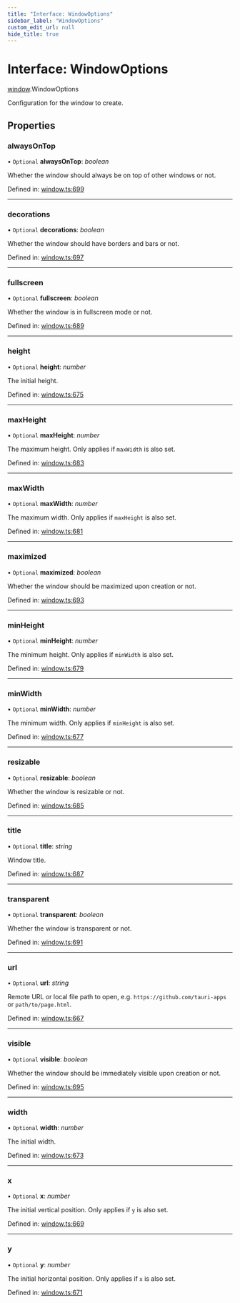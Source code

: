 ```yaml
---
title: "Interface: WindowOptions"
sidebar_label: "WindowOptions"
custom_edit_url: null
hide_title: true
---
```


# Interface: WindowOptions

[window](../modules/window.md).WindowOptions

Configuration for the window to create.

## Properties

### alwaysOnTop

• `Optional` **alwaysOnTop**: *boolean*

Whether the window should always be on top of other windows or not.

Defined in: [window.ts:699](https://github.com/tauri-apps/tauri/blob/a68b4ee8/tooling/api/src/window.ts#L699)

___

### decorations

• `Optional` **decorations**: *boolean*

Whether the window should have borders and bars or not.

Defined in: [window.ts:697](https://github.com/tauri-apps/tauri/blob/a68b4ee8/tooling/api/src/window.ts#L697)

___

### fullscreen

• `Optional` **fullscreen**: *boolean*

Whether the window is in fullscreen mode or not.

Defined in: [window.ts:689](https://github.com/tauri-apps/tauri/blob/a68b4ee8/tooling/api/src/window.ts#L689)

___

### height

• `Optional` **height**: *number*

The initial height.

Defined in: [window.ts:675](https://github.com/tauri-apps/tauri/blob/a68b4ee8/tooling/api/src/window.ts#L675)

___

### maxHeight

• `Optional` **maxHeight**: *number*

The maximum height. Only applies if `maxWidth` is also set.

Defined in: [window.ts:683](https://github.com/tauri-apps/tauri/blob/a68b4ee8/tooling/api/src/window.ts#L683)

___

### maxWidth

• `Optional` **maxWidth**: *number*

The maximum width. Only applies if `maxHeight` is also set.

Defined in: [window.ts:681](https://github.com/tauri-apps/tauri/blob/a68b4ee8/tooling/api/src/window.ts#L681)

___

### maximized

• `Optional` **maximized**: *boolean*

Whether the window should be maximized upon creation or not.

Defined in: [window.ts:693](https://github.com/tauri-apps/tauri/blob/a68b4ee8/tooling/api/src/window.ts#L693)

___

### minHeight

• `Optional` **minHeight**: *number*

The minimum height. Only applies if `minWidth` is also set.

Defined in: [window.ts:679](https://github.com/tauri-apps/tauri/blob/a68b4ee8/tooling/api/src/window.ts#L679)

___

### minWidth

• `Optional` **minWidth**: *number*

The minimum width. Only applies if `minHeight` is also set.

Defined in: [window.ts:677](https://github.com/tauri-apps/tauri/blob/a68b4ee8/tooling/api/src/window.ts#L677)

___

### resizable

• `Optional` **resizable**: *boolean*

Whether the window is resizable or not.

Defined in: [window.ts:685](https://github.com/tauri-apps/tauri/blob/a68b4ee8/tooling/api/src/window.ts#L685)

___

### title

• `Optional` **title**: *string*

Window title.

Defined in: [window.ts:687](https://github.com/tauri-apps/tauri/blob/a68b4ee8/tooling/api/src/window.ts#L687)

___

### transparent

• `Optional` **transparent**: *boolean*

Whether the window is transparent or not.

Defined in: [window.ts:691](https://github.com/tauri-apps/tauri/blob/a68b4ee8/tooling/api/src/window.ts#L691)

___

### url

• `Optional` **url**: *string*

Remote URL or local file path to open, e.g. `https://github.com/tauri-apps` or `path/to/page.html`.

Defined in: [window.ts:667](https://github.com/tauri-apps/tauri/blob/a68b4ee8/tooling/api/src/window.ts#L667)

___

### visible

• `Optional` **visible**: *boolean*

Whether the window should be immediately visible upon creation or not.

Defined in: [window.ts:695](https://github.com/tauri-apps/tauri/blob/a68b4ee8/tooling/api/src/window.ts#L695)

___

### width

• `Optional` **width**: *number*

The initial width.

Defined in: [window.ts:673](https://github.com/tauri-apps/tauri/blob/a68b4ee8/tooling/api/src/window.ts#L673)

___

### x

• `Optional` **x**: *number*

The initial vertical position. Only applies if `y` is also set.

Defined in: [window.ts:669](https://github.com/tauri-apps/tauri/blob/a68b4ee8/tooling/api/src/window.ts#L669)

___

### y

• `Optional` **y**: *number*

The initial horizontal position. Only applies if `x` is also set.

Defined in: [window.ts:671](https://github.com/tauri-apps/tauri/blob/a68b4ee8/tooling/api/src/window.ts#L671)
